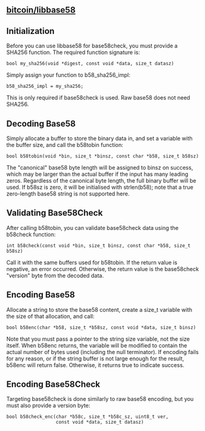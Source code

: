 ## [bitcoin/libbase58](https://github.com/bitcoin/libbase58)

Initialization
--------------

Before you can use libbase58 for base58check, you must provide a SHA256
function. The required function signature is:

	bool my_sha256(void *digest, const void *data, size_t datasz)

Simply assign your function to b58_sha256_impl:

	b58_sha256_impl = my_sha256;

This is only required if base58check is used. Raw base58 does not need SHA256.


Decoding Base58
---------------

Simply allocate a buffer to store the binary data in, and set a variable with
the buffer size, and call the b58tobin function:

	bool b58tobin(void *bin, size_t *binsz, const char *b58, size_t b58sz)

The "canonical" base58 byte length will be assigned to binsz on success, which
may be larger than the actual buffer if the input has many leading zeros.
Regardless of the canonical byte length, the full binary buffer will be used.
If b58sz is zero, it will be initialised with strlen(b58); note that a true
zero-length base58 string is not supported here.


Validating Base58Check
----------------------

After calling b58tobin, you can validate base58check data using the b58check
function:

	int b58check(const void *bin, size_t binsz, const char *b58, size_t b58sz)

Call it with the same buffers used for b58tobin. If the return value is
negative, an error occurred. Otherwise, the return value is the base58check
"version" byte from the decoded data.


Encoding Base58
---------------

Allocate a string to store the base58 content, create a size_t variable with the
size of that allocation, and call:

	bool b58enc(char *b58, size_t *b58sz, const void *data, size_t binsz)

Note that you must pass a pointer to the string size variable, not the size
itself. When b58enc returns, the variable will be modified to contain the actual
number of bytes used (including the null terminator). If encoding fails for any
reason, or if the string buffer is not large enough for the result, b58enc will
return false. Otherwise, it returns true to indicate success.


Encoding Base58Check
--------------------

Targeting base58check is done similarly to raw base58 encoding, but you must
also provide a version byte:

	bool b58check_enc(char *b58c, size_t *b58c_sz, uint8_t ver,
	                  const void *data, size_t datasz)
